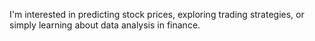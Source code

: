 I'm interested in predicting stock prices, exploring trading strategies, or simply learning about data analysis in finance. 
